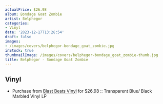 ```yaml
---
actualPrice: $26.98
album: Bondage Goat Zombie
artist: Belphegor
categories:
- Vinyl
date: '2023-12-17T13:28:54'
draft: false
images:
- /images/covers/belphegor-bondage_goat_zombie.jpg
inStock: true
thumbnailImage: /images/covers/belphegor-bondage_goat_zombie-thumb.jpg
title: Belphegor - Bondage Goat Zombie
---
```


## Vinyl
* Purchase from [Blast Beats Vinyl](https://blastbeatsvinyl.com/products/belphegor-bondage-goat-zombie-transparent-blue-black-marbled-vinyl-lp) for $26.98 :: Transparent Blue/ Black Marbled VInyl LP
